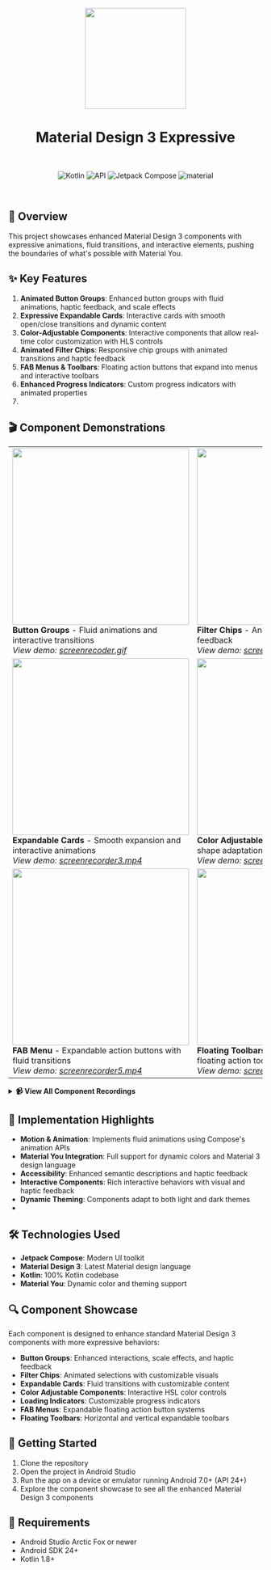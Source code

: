 <div align="center">
<br>
<img src="https://cdn-icons-png.flaticon.com/512/6295/6295417.png" width="200" />
</div>

<h1 align="center">Material Design 3 Expressive</h1>
<br>
<p align="center">
  <img alt="Kotlin" src="https://img.shields.io/badge/Kotlin-a503fc?logo=kotlin&logoColor=white&style=for-the-badge"/>
  <img alt="API" src="https://img.shields.io/badge/Api%2024+-50f270?logo=android&logoColor=black&style=for-the-badge"/>
  <img alt="Jetpack Compose" src="https://img.shields.io/static/v1?style=for-the-badge&message=Jetpack+Compose&color=4285F4&logo=Jetpack+Compose&logoColor=FFFFFF&label="/>
  <img alt="material" src="https://custom-icon-badges.demolab.com/badge/material%20you-lightblue?style=for-the-badge&logoColor=333&logo=material-you"/>
</p>
<br>

## 🌈 Overview

This project showcases enhanced Material Design 3 components with expressive animations, fluid
transitions, and interactive elements, pushing the boundaries of what's possible with Material You.

## ✨ Key Features

1. **Animated Button Groups**: Enhanced button groups with fluid animations, haptic feedback, and
   scale effects
2. **Expressive Expandable Cards**: Interactive cards with smooth open/close transitions and dynamic
   content
3. **Color-Adjustable Components**: Interactive components that allow real-time color customization
   with HLS controls
4. **Animated Filter Chips**: Responsive chip groups with animated transitions and haptic feedback
5. **FAB Menus & Toolbars**: Floating action buttons that expand into menus and interactive toolbars
6. **Enhanced Progress Indicators**: Custom progress indicators with animated properties
7. 
## 🎬 Component Demonstrations

<table>
  <tr>
    <td valign="top">
      <img src="https://github.com/ankitgrover-fils/material-design3-expressive/raw/main/screenshots/button_groups.png" width="350"/>
      <br><b>Button Groups</b> - Fluid animations and interactive transitions
      <br><i>View demo: <a href="app/src/main/res/drawable/screenrecoder.gif">screenrecoder.gif</a></i>
    </td>
    <td valign="top">
      <img src="https://github.com/ankitgrover-fils/material-design3-expressive/raw/main/screenshots/filter_chips.png" width="350"/>
      <br><b>Filter Chips</b> - Animated selection with haptic feedback
      <br><i>View demo: <a href="app/src/main/res/drawable/screenrecorder2.mp4">screenrecorder2.mp4</a></i>
    </td>
  </tr>
  <tr>
    <td valign="top">
      <img src="https://github.com/ankitgrover-fils/material-design3-expressive/raw/main/screenshots/expandable_cards.png" width="350"/>
      <br><b>Expandable Cards</b> - Smooth expansion and interactive animations
      <br><i>View demo: <a href="app/src/main/res/drawable/screenrecorder3.mp4">screenrecorder3.mp4</a></i>
    </td>
    <td valign="top">
      <img src="https://github.com/ankitgrover-fils/material-design3-expressive/raw/main/screenshots/color_adjustable.png" width="350"/>
      <br><b>Color Adjustable Card</b> - Dynamic color and shape adaptation
      <br><i>View demo: <a href="app/src/main/res/drawable/screenrecorder4.mp4">screenrecorder4.mp4</a></i>
    </td>
  </tr>
  <tr>
    <td valign="top">
      <img src="https://github.com/ankitgrover-fils/material-design3-expressive/raw/main/screenshots/fab_menu.png" width="350"/>
      <br><b>FAB Menu</b> - Expandable action buttons with fluid transitions
      <br><i>View demo: <a href="app/src/main/res/drawable/screenrecorder5.mp4">screenrecorder5.mp4</a></i>
    </td>
    <td valign="top">
      <img src="https://github.com/ankitgrover-fils/material-design3-expressive/raw/main/screenshots/floating_toolbar.png" width="350"/>
      <br><b>Floating Toolbars</b> - Horizontal and vertical floating action toolbars
      <br><i>View demo: <a href="app/src/main/res/drawable/screenrecorder6.mp4">screenrecorder6.mp4</a></i>
    </td>
  </tr>
</table>

<details>
  <summary><b>📹 View All Component Recordings</b></summary>

- [Button Groups Demo (screenrecorder.mp4)](app/src/main/res/drawable/screenrecoder.gif)
- [Filter Chips Demo (screenrecorder2.mp4)](app/src/main/res/drawable/screenrecorder2.mp4)
- [Expandable Cards Demo (screenrecorder3.mp4)](app/src/main/res/drawable/screenrecorder3.mp4)
- [Color Adjustable Card Demo (screenrecorder4.mp4)](app/src/main/res/drawable/screenrecorder4.mp4)
- [FAB Menu Demo (screenrecorder5.mp4)](app/src/main/res/drawable/screenrecorder5.mp4)
- [Floating Toolbars Demo (screenrecorder6.mp4)](app/src/main/res/drawable/screenrecorder6.mp4)

</details>

## 🚀 Implementation Highlights

- **Motion & Animation**: Implements fluid animations using Compose's animation APIs
- **Material You Integration**: Full support for dynamic colors and Material 3 design language
- **Accessibility**: Enhanced semantic descriptions and haptic feedback
- **Interactive Components**: Rich interactive behaviors with visual and haptic feedback
- **Dynamic Theming**: Components adapt to both light and dark themes
- 

## 🛠️ Technologies Used

- **Jetpack Compose**: Modern UI toolkit
- **Material Design 3**: Latest Material design language
- **Kotlin**: 100% Kotlin codebase
- **Material You**: Dynamic color and theming support

## 🔍 Component Showcase

Each component is designed to enhance standard Material Design 3 components with more expressive
behaviors:

- **Button Groups**: Enhanced interactions, scale effects, and haptic feedback
- **Filter Chips**: Animated selections with customizable visuals
- **Expandable Cards**: Fluid transitions with customizable content
- **Color Adjustable Components**: Interactive HSL color controls
- **Loading Indicators**: Customizable progress indicators
- **FAB Menus**: Expandable floating action button systems
- **Floating Toolbars**: Horizontal and vertical expandable toolbars

## 📱 Getting Started

1. Clone the repository
2. Open the project in Android Studio
3. Run the app on a device or emulator running Android 7.0+ (API 24+)
4. Explore the component showcase to see all the enhanced Material Design 3 components

## 📝 Requirements

- Android Studio Arctic Fox or newer
- Android SDK 24+
- Kotlin 1.8+